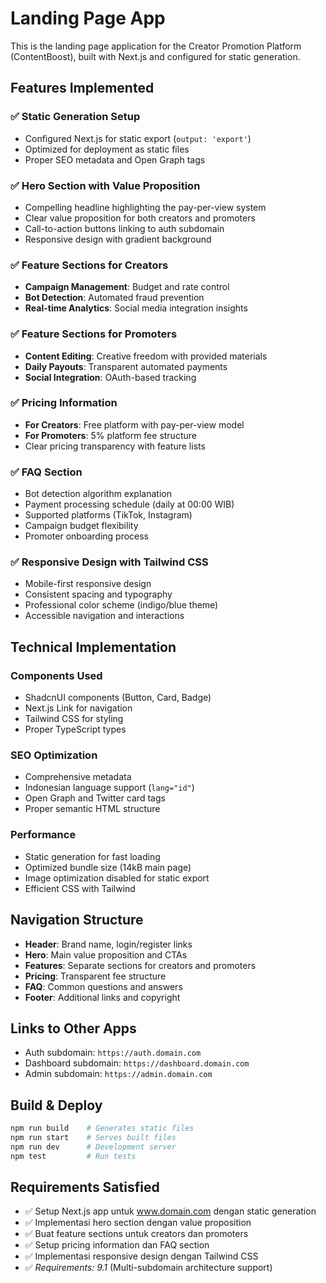 # Landing Page App

This is the landing page application for the Creator Promotion Platform (ContentBoost), built with Next.js and configured for static generation.

## Features Implemented

### ✅ Static Generation Setup
- Configured Next.js for static export (`output: 'export'`)
- Optimized for deployment as static files
- Proper SEO metadata and Open Graph tags

### ✅ Hero Section with Value Proposition
- Compelling headline highlighting the pay-per-view system
- Clear value proposition for both creators and promoters
- Call-to-action buttons linking to auth subdomain
- Responsive design with gradient background

### ✅ Feature Sections for Creators
- **Campaign Management**: Budget and rate control
- **Bot Detection**: Automated fraud prevention
- **Real-time Analytics**: Social media integration insights

### ✅ Feature Sections for Promoters
- **Content Editing**: Creative freedom with provided materials
- **Daily Payouts**: Transparent automated payments
- **Social Integration**: OAuth-based tracking

### ✅ Pricing Information
- **For Creators**: Free platform with pay-per-view model
- **For Promoters**: 5% platform fee structure
- Clear pricing transparency with feature lists

### ✅ FAQ Section
- Bot detection algorithm explanation
- Payment processing schedule (daily at 00:00 WIB)
- Supported platforms (TikTok, Instagram)
- Campaign budget flexibility
- Promoter onboarding process

### ✅ Responsive Design with Tailwind CSS
- Mobile-first responsive design
- Consistent spacing and typography
- Professional color scheme (indigo/blue theme)
- Accessible navigation and interactions

## Technical Implementation

### Components Used
- ShadcnUI components (Button, Card, Badge)
- Next.js Link for navigation
- Tailwind CSS for styling
- Proper TypeScript types

### SEO Optimization
- Comprehensive metadata
- Indonesian language support (`lang="id"`)
- Open Graph and Twitter card tags
- Proper semantic HTML structure

### Performance
- Static generation for fast loading
- Optimized bundle size (14kB main page)
- Image optimization disabled for static export
- Efficient CSS with Tailwind

## Navigation Structure
- **Header**: Brand name, login/register links
- **Hero**: Main value proposition and CTAs
- **Features**: Separate sections for creators and promoters
- **Pricing**: Transparent fee structure
- **FAQ**: Common questions and answers
- **Footer**: Additional links and copyright

## Links to Other Apps
- Auth subdomain: `https://auth.domain.com`
- Dashboard subdomain: `https://dashboard.domain.com`
- Admin subdomain: `https://admin.domain.com`

## Build & Deploy
```bash
npm run build    # Generates static files
npm run start    # Serves built files
npm run dev      # Development server
npm test         # Run tests
```

## Requirements Satisfied
- ✅ Setup Next.js app untuk www.domain.com dengan static generation
- ✅ Implementasi hero section dengan value proposition
- ✅ Buat feature sections untuk creators dan promoters
- ✅ Setup pricing information dan FAQ section
- ✅ Implementasi responsive design dengan Tailwind CSS
- ✅ _Requirements: 9.1_ (Multi-subdomain architecture support)